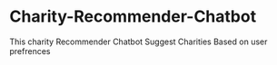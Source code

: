 # Charity-Recommender-Chatbot
This charity Recommender Chatbot Suggest Charities Based on user prefrences
